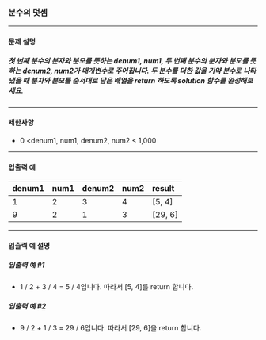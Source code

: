 ### 분수의 덧셈

***

#### 문제 설명
##### 첫 번째 분수의 분자와 분모를 뜻하는 denum1, num1, 두 번째 분수의 분자와 분모를 뜻하는 denum2, num2가 매개변수로 주어집니다. 두 분수를 더한 값을 기약 분수로 나타냈을 때 분자와 분모를 순서대로 담은 배열을 return 하도록 solution 함수를 완성해보세요.

***

#### 제한사항
* 0 <denum1, num1, denum2, num2 < 1,000

***

#### 입출력 예
denum1|	num1|	denum2|	num2|	result|
|:--  |:--  |:--      |:--  |:--
1	  |2	|3	      |4	|[5, 4]   |
9	  |2	|1	      |3	|[29, 6]  |

***

#### 입출력 예 설명
##### 입출력 예 #1
* 1 / 2 + 3 / 4 = 5 / 4입니다. 따라서 [5, 4]를 return 합니다.

##### 입출력 예 #2
* 9 / 2 + 1 / 3 = 29 / 6입니다. 따라서 [29, 6]을 return 합니다.